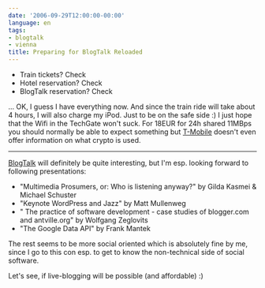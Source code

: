 ```yaml
---
date: '2006-09-29T12:00:00-00:00'
language: en
tags:
- blogtalk
- vienna
title: Preparing for BlogTalk Reloaded
---
```



* Train tickets? Check
* Hotel reservation? Check
* BlogTalk reservation? Check

... OK, I guess I have everything now. And since the train ride will take about 4 hours, I will also charge my iPod. Just to be on the safe side :) I just hope that the Wifi in the TechGate won't suck. For 18EUR for 24h shared 11MBps you should normally be able to expect something but [T-Mobile](http://www.t-mobile.at/privat/multimedia/hotspot/technik/index.html) doesn't even offer information on what crypto is used.



-------------------------------



[BlogTalk](http://blogtalk.net) will definitely be quite interesting, but I'm esp. looking forward to following presentations:

* "Multimedia Prosumers, or: Who is listening anyway?" by Gilda Kasmei & Michael Schuster
* "Keynote WordPress and Jazz" by Matt Mullenweg
* "	The practice of software development - case studies of blogger.com and antville.org" by Wolfgang Zeglovits
* "The Google Data API" by Frank Mantek

The rest seems to be more social oriented which is absolutely fine by me, since I go to this con esp. to get to know the non-technical side of social software.

Let's see, if live-blogging will be possible (and affordable) :)